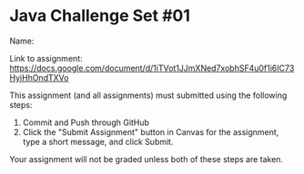 # Java Challenge Set #01

Name:

Link to assignment: https://docs.google.com/document/d/1iTVot1JJmXNed7xobhSF4u0f1i6IC73HyiHhOndTXVo

This assignment (and all assignments) must submitted using the following steps:

1) Commit and Push through GitHub
2) Click the "Submit Assignment" button in Canvas for the assignment, type a short message, and click Submit.

Your assignment will not be graded unless both of these steps are taken.

